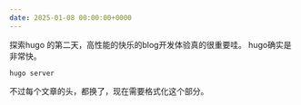 ```yaml
---
date: 2025-01-08 00:00:00+0000
---
```

探索hugo 的第二天，高性能的快乐的blog开发体验真的很重要哇。
hugo确实是非常快。

```
hugo server
```

不过每个文章的头，都换了，现在需要格式化这个部分。
